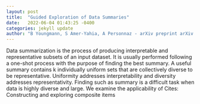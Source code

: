 ```yaml
---
layout: post
title:  "Guided Exploration of Data Summaries"
date:   2022-06-04 01:43:25 -0400
categories: jekyll update
author: "B Youngmann, S Amer-Yahia, A Personnaz - arXiv preprint arXiv:2205.13956, 2022"
---
```

Data summarization is the process of producing interpretable and representative subsets of an input dataset. It is usually performed following a one-shot process with the purpose of finding the best summary. A useful summary contains k individually uniform sets that are collectively diverse to be representative. Uniformity addresses interpretability and diversity addresses representativity. Finding such as summary is a difficult task when data is highly diverse and large. We examine the applicability of  Cites: Constructing and exploring composite items